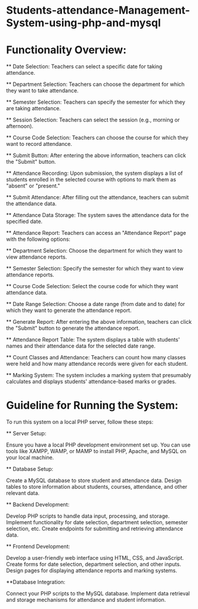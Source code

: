 # Students-attendance-Management-System-using-php-and-mysql


# Functionality Overview:

** Date Selection: Teachers can select a specific date for taking attendance.

** Department Selection: Teachers can choose the department for which they want to take attendance.

** Semester Selection: Teachers can specify the semester for which they are taking attendance.

** Session Selection: Teachers can select the session (e.g., morning or afternoon).

** Course Code Selection: Teachers can choose the course for which they want to record attendance.

** Submit Button: After entering the above information, teachers can click the "Submit" button.

** Attendance Recording: Upon submission, the system displays a list of students enrolled in the selected course with options to mark them as "absent" or "present."

** Submit Attendance: After filling out the attendance, teachers can submit the attendance data.

** Attendance Data Storage: The system saves the attendance data for the specified date.

** Attendance Report: Teachers can access an "Attendance Report" page with the following options:

** Department Selection: Choose the department for which they want to view attendance reports.

** Semester Selection: Specify the semester for which they want to view attendance reports.

** Course Code Selection: Select the course code for which they want attendance data.

** Date Range Selection: Choose a date range (from date and to date) for which they want to generate the attendance report.

** Generate Report: After entering the above information, teachers can click the "Submit" button to generate the attendance report.

** Attendance Report Table: The system displays a table with students' names and their attendance data for the selected date range.

** Count Classes and Attendance: Teachers can count how many classes were held and how many attendance records were given for each student.

** Marking System: The system includes a marking system that presumably calculates and displays students' attendance-based marks or grades.

# Guideline for Running the System:

To run this system on a local PHP server, follow these steps:

** Server Setup:

Ensure you have a local PHP development environment set up. You can use tools like XAMPP, WAMP, or MAMP to install PHP, Apache, and MySQL on your local machine.

** Database Setup:

Create a MySQL database to store student and attendance data.
Design tables to store information about students, courses, attendance, and other relevant data.

** Backend Development:

Develop PHP scripts to handle data input, processing, and storage.
Implement functionality for date selection, department selection, semester selection, etc.
Create endpoints for submitting and retrieving attendance data.

** Frontend Development:

Develop a user-friendly web interface using HTML, CSS, and JavaScript.
Create forms for date selection, department selection, and other inputs.
Design pages for displaying attendance reports and marking systems.

**Database Integration:

Connect your PHP scripts to the MySQL database.
Implement data retrieval and storage mechanisms for attendance and student information.
